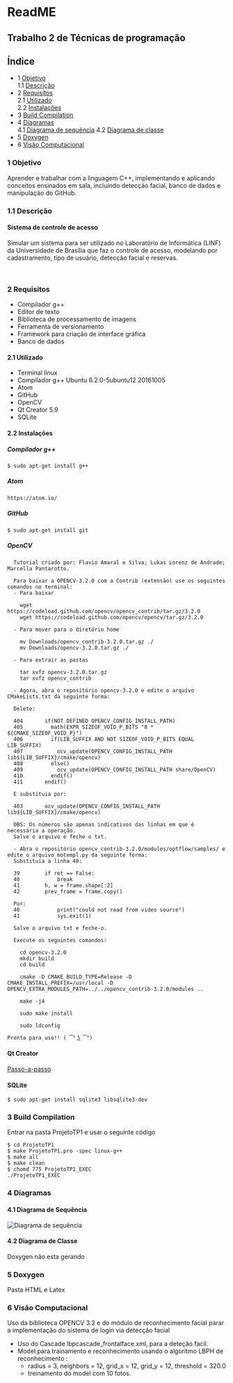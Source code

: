 # ReadME

## Trabalho 2 de Técnicas de programação


## Índice
   * 1 [Objetivo](#1-objetivo)<br />
   <t>1.1 [Descrição](#11-descrição)<br />
   * 2 [Requisitos](#2-requisitos)<br />
   <t>2.1 [Utilizado](#21-utilizado)<br />
   <t>2.2 [Instalações](#22-instalações)<br />
   * 3 [Build Compilation](#3-build-compilation)<br />
   * 4 [Diagramas](#4-diagramas)<br />
   <t> 4.1 [Diagrama de sequência](#41-diagrama-de-sequência)
   <t> 4.2 [Diagrama de classe](#41-diagrama-de-sequência)
   * 5 [Doxygen](#5-doxygen)
   * 6 [Visão Computacional](#6-visão-computacional)

### 1 Objetivo
 <p>
 Aprender e trabalhar com a linguagem C++, implementando e aplicando conceitos ensinados em sala, incluindo detecção facial, banco de dados e manipulação do GitHub.
 </p>

### 1.1 Descrição
#### Sistema de controle de acesso
<p>
Simular um sistema para ser utilizado no Laboratório de Informática (LINF) da Universidade de Brasília que faz o controle de acesso, modelando por cadastramento, tipo de usuário, detecção facial e reservas.
</p><br />

### 2 Requisitos

 * Compilador g++
 * Editor de texto
 * Biblioteca de processamento de imagens
 * Ferramenta de versionamento
 * Framework para criação de interface gráfica
 * Banco de dados

 #### 2.1 Utilizado

 * Terminal linux
 * Compilador g++ Ubuntu 6.2.0-5ubuntu12 20161005
 * Atom
 * GitHub
 * OpenCV
 * Qt Creator 5.9
 * SQLite

 #### 2.2 Instalações

 ##### Compilador g++

```
$ sudo apt-get install g++
```

##### Atom

```
https://atom.io/
```

##### GitHub

```
$ sudo apt-get install git
```
##### OpenCV
```
  Tutorial criado por: Flavio Amaral e Silva; Lukas Lorenz de Andrade; Marcella Pantarotto.

  Para baixar a OPENCV-3.2.0 com a Contrib (extensão) use os seguintes comandos no terminal:
  - Para baixar

  	wget https://codeload.github.com/opencv/opencv_contrib/tar.gz/3.2.0
  	wget https://codeload.github.com/opencv/opencv/tar.gz/3.2.0

  - Para mover para o diretório home

  	mv Downloads/opencv_contrib-3.2.0.tar.gz ./
  	mv Downloads/opencv-3.2.0.tar.gz ./

  - Para extrair as pastas

  	tar xvfz opencv-3.2.0.tar.gz
  	tar xvfz opencv_contrib

  - Agora, abra o repositório opencv-3.2.0 e edite o arquivo CMakeLists.txt da seguinte forma:

  Delete:

  404	    if(NOT DEFINED OPENCV_CONFIG_INSTALL_PATH)		
  405	      math(EXPR SIZEOF_VOID_P_BITS "8 * ${CMAKE_SIZEOF_VOID_P}")
  406	      if(LIB_SUFFIX AND NOT SIZEOF_VOID_P_BITS EQUAL LIB_SUFFIX)
  407	        ocv_update(OPENCV_CONFIG_INSTALL_PATH lib${LIB_SUFFIX}/cmake/opencv)
  408	      else()
  409	        ocv_update(OPENCV_CONFIG_INSTALL_PATH share/OpenCV)
  410	      endif()
  411	    endif()

  E substituia por:

  403	    ocv_update(OPENCV_CONFIG_INSTALL_PATH lib${LIB_SUFFIX}/cmake/opencv)

  OBS: Os números são apenas indicativos das linhas em que é necessária a operação.
  Salve o arquivo e feche o txt.

  - Abra o repositório opencv_contrib-3.2.0/modules/optflow/samples/ e edite o arquivo motempl.py da seguinte forma:
  Substituia a linha 40:

  39	    if ret == False:
  40	        break
  41	    h, w = frame.shape[:2]
  42	    prev_frame = frame.copy()

  Por:
  40	        print("could not read from video source")
  41	        sys.exit(1)

  Salve o arquivo txt e feche-o.

  Execute os seguintes comandos:

	cd opencv-3.2.0
	mkdir build
	cd build

	cmake -D CMAKE_BUILD_TYPE=Release -D CMAKE_INSTALL_PREFIX=/usr/local -D OPENCV_EXTRA_MODULES_PATH=../../opencv_contrib-3.2.0/modules ..

	make -j4

	sudo make install

	sudo ldconfig

Pronta para uso!! ( ͡° ͜ʖ ͡°)
```
#### Qt Creator

[Passo-a-passo](https://wiki.qt.io/Install_Qt_5_on_Ubuntu)

#### SQLite

```
$ sudo apt-get install sqlite3 libsqlite3-dev
```

### 3 Build Compilation
Entrar na pasta ProjetoTP1 e usar o seguinte código
```
$ cd ProjetoTP1
$ make ProjetoTP1.pro -spec linux-g++
$ make all
$ make clean
$ chomd 775 ProjetoTP1_EXEC
./ProjetoTP1_EXEC
```

### 4 Diagramas

#### 4.1 Diagrama de Sequência
![Diagrama de sequência](https://github.com/Marcos-/TP1-trabalho2/blob/master/assets/%C3%ADndice.png)

#### 4.2 Diagrama de Classe
Doxygen não esta gerando

### 5 Doxygen

Pasta HTML e Latex


### 6 Visão Computacional

Uso da biblioteca OPENCV 3.2 e do módulo de reconhecimento facial parar a implementação do sistema de login via detecção facial
- Uso do Cascade lbpcascade_frontalface.xml, para a deteção facil.
- Model para trainamento e reconhecimento usando o algoritmo LBPH de reconhecimento :
  - radius = 3, neighbors = 12, grid_x = 12, grid_y = 12, threshold = 320.0
  - treinamento do model com 10 fotos.
